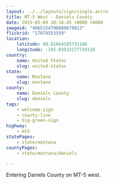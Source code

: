 ```yaml
---
layout: ../../layouts/sign/single.astro
title: MT-5 West - Daniels County
date: 2015-05-09 10:18:45 +0000 +0000
imageid: "4065154790689679813"
flickrid: "17879553559"
location:
    latitude: 48.81664185731166
    longitude: -105.03923177719116
country:
    name: United States
    slug: united-states
state:
    name: Montana
    slug: montana
county:
    name: Daniels County
    slug: daniels
tags:
    - welcome-sign
    - county-line
    - big-green-sign
highway:
    - mt5
statePages:
    - state/montana
countyPages:
    - state/montana/daniels

---
```

Entering Daniels County on MT-5 west.